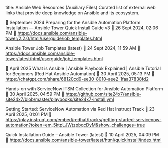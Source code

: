 title: Ansible Web Resources (Auxiliary Files) Curated list of external web links that provide deep knowledge on Ansible and its ecosystem.


📅 September 2024
Preparing for the Ansible Automation Platform Installation — Ansible Tower Quick Install Guide v3
📅 26 Sept 2024, 02:06 PM
🔗 https://docs.ansible.com/ansible-tower/2.2.0/html/userguide/job_templates.html

Ansible Tower Job Templates (latest)
📅 24 Sept 2024, 11:59 AM
🔗 https://docs.ansible.com/ansible-tower/latest/html/userguide/job_templates.html

📅 April 2025
What is Ansible | Ansible Playbook Explained | Ansible Tutorial for Beginners (Red Hat Ansible Automation)
📅 30 April 2025, 05:13 PM
🔗 https://chatgpt.com/share/68120cd9-ee30-8010-aee2-1faa37838fd2

Hands-on with ServiceNow ITSM Collection for Ansible Automation Platform
📅 30 April 2025, 04:59 PM
🔗 https://github.com/site24x7/ansible-site24x7/blob/master/playbooks/site24x7-install.yml

Getting Started: ServiceNow Automation via Red Hat Instruqt Track
📅 23 April 2025, 01:01 PM
🔗 https://play.instruqt.com/embed/redhat/tracks/getting-started-servicenow-automation?token=em_5ktpLJWtzpbqcDyM&show_challenges=true

Quick Installation Guide – Ansible Tower (latest)
📅 10 April 2025, 04:09 PM
🔗 https://docs.ansible.com/ansible-tower/latest/html/quickinstall/index.html
